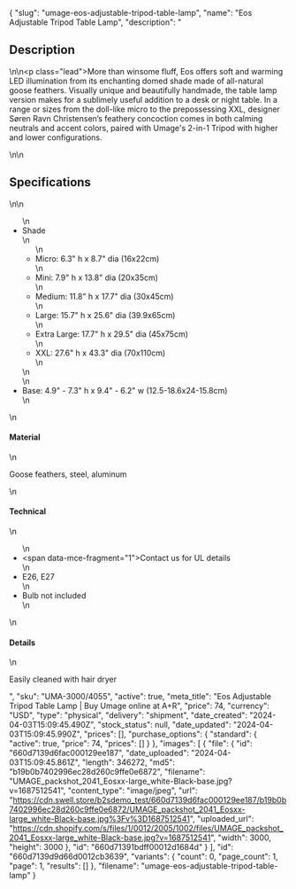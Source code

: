 {
  "slug": "umage-eos-adjustable-tripod-table-lamp",
  "name": "Eos Adjustable Tripod Table Lamp",
  "description": "<h2>Description</h2>\n<!-- split -->\n<p class=\"lead\">More than winsome fluff, Eos offers soft and warming LED illumination from its enchanting domed shade made of all-natural goose feathers. Visually unique and beautifully handmade, the table lamp version makes for a sublimely useful addition to a desk or night table. In a range or sizes from the doll-like micro to the prepossessing XXL, designer Søren Ravn Christensen’s feathery concoction comes in both calming neutrals and accent colors, paired with Umage's 2-in-1 Tripod with higher and lower configurations.</p>\n<!-- split -->\n<h2>Specifications</h2>\n<!-- split -->\n<ul>\n<li>Shade<br>\n<ul>\n<li>Micro: 6.3\" h x 8.7\" dia (16x22cm)</li>\n<li>Mini: 7.9\" h x 13.8\" dia (20x35cm)</li>\n<li>Medium: 11.8\" h x 17.7\" dia (30x45cm)</li>\n<li>Large: 15.7\" h x 25.6\" dia (39.9x65cm)</li>\n<li>Extra Large: 17.7\" h x 29.5\" dia (45x75cm)</li>\n<li>XXL: 27.6\" h x 43.3\" dia (70x110cm)</li>\n</ul>\n</li>\n<li>Base: 4.9\" - 7.3\" h x 9.4\" - 6.2\" w (12.5-18.6x24-15.8cm)</li>\n</ul>\n<h4>Material</h4>\n<p>Goose feathers, steel, aluminum</p>\n<h4>Technical</h4>\n<ul>\n<li><span data-mce-fragment=\"1\">Contact us for UL details</span></li>\n<li>E26, E27</li>\n<li>Bulb not included</li>\n</ul>\n<h4>Details</h4>\n<p><span>Easily cleaned with hair dryer</span></p>",
  "sku": "UMA-3000/4055",
  "active": true,
  "meta_title": "Eos Adjustable Tripod Table Lamp | Buy Umage online at A+R",
  "price": 74,
  "currency": "USD",
  "type": "physical",
  "delivery": "shipment",
  "date_created": "2024-04-03T15:09:45.490Z",
  "stock_status": null,
  "date_updated": "2024-04-03T15:09:45.990Z",
  "prices": [],
  "purchase_options": {
    "standard": {
      "active": true,
      "price": 74,
      "prices": []
    }
  },
  "images": [
    {
      "file": {
        "id": "660d7139d6fac000129ee187",
        "date_uploaded": "2024-04-03T15:09:45.861Z",
        "length": 346272,
        "md5": "b19b0b7402996ec28d260c9ffe0e6872",
        "filename": "UMAGE_packshot_2041_Eosxx-large_white-Black-base.jpg?v=1687512541",
        "content_type": "image/jpeg",
        "url": "https://cdn.swell.store/b2sdemo_test/660d7139d6fac000129ee187/b19b0b7402996ec28d260c9ffe0e6872/UMAGE_packshot_2041_Eosxx-large_white-Black-base.jpg%3Fv%3D1687512541",
        "uploaded_url": "https://cdn.shopify.com/s/files/1/0012/2005/1002/files/UMAGE_packshot_2041_Eosxx-large_white-Black-base.jpg?v=1687512541",
        "width": 3000,
        "height": 3000
      },
      "id": "660d71391bdff00012d1684d"
    }
  ],
  "id": "660d7139d9d66d0012cb3639",
  "variants": {
    "count": 0,
    "page_count": 1,
    "page": 1,
    "results": []
  },
  "filename": "umage-eos-adjustable-tripod-table-lamp"
}